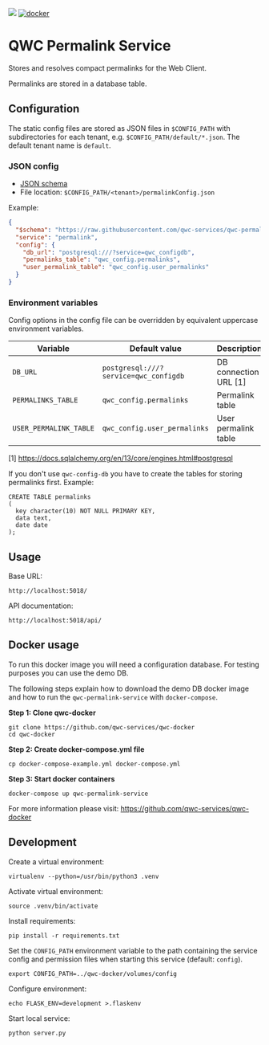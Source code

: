 [![](https://github.com/qwc-services/qwc-permalink-service/workflows/build/badge.svg)](https://github.com/qwc-services/qwc-permalink-service/actions)
[![docker](https://img.shields.io/docker/v/sourcepole/qwc-permalink-service?label=Docker%20image&sort=semver)](https://hub.docker.com/r/sourcepole/qwc-permalink-service)

QWC Permalink Service
=====================

Stores and resolves compact permalinks for the Web Client.

Permalinks are stored in a database table.

Configuration
-------------

The static config files are stored as JSON files in `$CONFIG_PATH` with subdirectories for each tenant,
e.g. `$CONFIG_PATH/default/*.json`. The default tenant name is `default`.

### JSON config

* [JSON schema](schemas/qwc-permalink-service.json)
* File location: `$CONFIG_PATH/<tenant>/permalinkConfig.json`

Example:
```json
{
  "$schema": "https://raw.githubusercontent.com/qwc-services/qwc-permalink-service/master/schemas/qwc-permalink-service.json",
  "service": "permalink",
  "config": {
    "db_url": "postgresql:///?service=qwc_configdb",
    "permalinks_table": "qwc_config.permalinks",
    "user_permalink_table": "qwc_config.user_permalinks"
  }
}
```

### Environment variables

Config options in the config file can be overridden by equivalent uppercase environment variables.

| Variable               | Default value                         | Description           |
|------------------------|---------------------------------------|-----------------------|
| `DB_URL`               | `postgresql:///?service=qwc_configdb` | DB connection URL [1] |
| `PERMALINKS_TABLE`     | `qwc_config.permalinks`               | Permalink table       |
| `USER_PERMALINK_TABLE` | `qwc_config.user_permalinks`          | User permalink table  |

[1] https://docs.sqlalchemy.org/en/13/core/engines.html#postgresql

If you don't use `qwc-config-db` you have to create the tables for storing permalinks first.
Example:

    CREATE TABLE permalinks
    (
      key character(10) NOT NULL PRIMARY KEY,
      data text,
      date date
    );


Usage
-----

Base URL:

    http://localhost:5018/

API documentation:

    http://localhost:5018/api/


Docker usage
------------

To run this docker image you will need a configuration database. For testing purposes you can use the demo DB.

The following steps explain how to download the demo DB docker image and how to run the `qwc-permalink-service` with `docker-compose`.

**Step 1: Clone qwc-docker**

    git clone https://github.com/qwc-services/qwc-docker
    cd qwc-docker

**Step 2: Create docker-compose.yml file**

    cp docker-compose-example.yml docker-compose.yml

**Step 3: Start docker containers**

    docker-compose up qwc-permalink-service

For more information please visit: https://github.com/qwc-services/qwc-docker

Development
-----------

Create a virtual environment:

    virtualenv --python=/usr/bin/python3 .venv

Activate virtual environment:

    source .venv/bin/activate

Install requirements:

    pip install -r requirements.txt

Set the `CONFIG_PATH` environment variable to the path containing the service config and permission files when starting this service (default: `config`).

    export CONFIG_PATH=../qwc-docker/volumes/config

Configure environment:

    echo FLASK_ENV=development >.flaskenv

Start local service:

    python server.py

